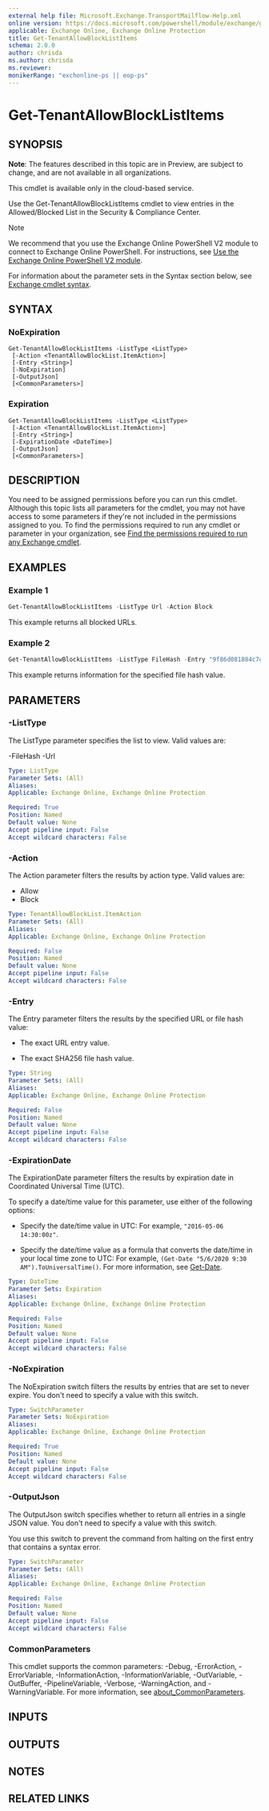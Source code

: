 ```yaml
---
external help file: Microsoft.Exchange.TransportMailflow-Help.xml
online version: https://docs.microsoft.com/powershell/module/exchange/get-tenantallowblocklistitems
applicable: Exchange Online, Exchange Online Protection
title: Get-TenantAllowBlockListItems
schema: 2.0.0
author: chrisda
ms.author: chrisda
ms.reviewer:
monikerRange: "exchonline-ps || eop-ps"
---
```


# Get-TenantAllowBlockListItems

## SYNOPSIS
**Note**: The features described in this topic are in Preview, are subject to change, and are not available in all organizations.

This cmdlet is available only in the cloud-based service.

Use the Get-TenantAllowBlockListItems cmdlet to view entries in the Allowed/Blocked List in the Security & Compliance Center.

> [!NOTE]
> We recommend that you use the Exchange Online PowerShell V2 module to connect to Exchange Online PowerShell. For instructions, see [Use the Exchange Online PowerShell V2 module](https://docs.microsoft.com/powershell/exchange/exchange-online/exchange-online-powershell-v2/exchange-online-powershell-v2).

For information about the parameter sets in the Syntax section below, see [Exchange cmdlet syntax](https://docs.microsoft.com/powershell/exchange/exchange-server/exchange-cmdlet-syntax).

## SYNTAX

### NoExpiration
```
Get-TenantAllowBlockListItems -ListType <ListType>
 [-Action <TenantAllowBlockList.ItemAction>]
 [-Entry <String>]
 [-NoExpiration]
 [-OutputJson]
 [<CommonParameters>]
```

### Expiration
```
Get-TenantAllowBlockListItems -ListType <ListType>
 [-Action <TenantAllowBlockList.ItemAction>]
 [-Entry <String>]
 [-ExpirationDate <DateTime>]
 [-OutputJson]
 [<CommonParameters>]
```

## DESCRIPTION
You need to be assigned permissions before you can run this cmdlet. Although this topic lists all parameters for the cmdlet, you may not have access to some parameters if they're not included in the permissions assigned to you. To find the permissions required to run any cmdlet or parameter in your organization, see [Find the permissions required to run any Exchange cmdlet](https://docs.microsoft.com/powershell/exchange/exchange-server/find-exchange-cmdlet-permissions).

## EXAMPLES

### Example 1
```powershell
Get-TenantAllowBlockListItems -ListType Url -Action Block
```

This example returns all blocked URLs.

### Example 2
```powershell
Get-TenantAllowBlockListItems -ListType FileHash -Entry "9f86d081884c7d659a2feaa0c55ad015a3bf4f1b2b0b822cd15d6c15b0f00a08"
```

This example returns information for the specified file hash value.

## PARAMETERS

### -ListType
The ListType parameter specifies the list to view. Valid values are:

-FileHash
-Url

```yaml
Type: ListType
Parameter Sets: (All)
Aliases:
Applicable: Exchange Online, Exchange Online Protection

Required: True
Position: Named
Default value: None
Accept pipeline input: False
Accept wildcard characters: False
```

### -Action
The Action parameter filters the results by action type. Valid values are:

- Allow
- Block

```yaml
Type: TenantAllowBlockList.ItemAction
Parameter Sets: (All)
Aliases:
Applicable: Exchange Online, Exchange Online Protection

Required: False
Position: Named
Default value: None
Accept pipeline input: False
Accept wildcard characters: False
```

### -Entry
The Entry parameter filters the results by the specified URL or file hash value:

- The exact URL entry value.

- The exact SHA256 file hash value.

```yaml
Type: String
Parameter Sets: (All)
Aliases:
Applicable: Exchange Online, Exchange Online Protection

Required: False
Position: Named
Default value: None
Accept pipeline input: False
Accept wildcard characters: False
```

### -ExpirationDate
The ExpirationDate parameter filters the results by expiration date in Coordinated Universal Time (UTC).

To specify a date/time value for this parameter, use either of the following options:

- Specify the date/time value in UTC: For example, `"2016-05-06 14:30:00z"`.

- Specify the date/time value as a formula that converts the date/time in your local time zone to UTC: For example, `(Get-Date "5/6/2020 9:30 AM").ToUniversalTime()`. For more information, see [Get-Date](https://go.microsoft.com/fwlink/p/?LinkID=113313).

```yaml
Type: DateTime
Parameter Sets: Expiration
Aliases:
Applicable: Exchange Online, Exchange Online Protection

Required: False
Position: Named
Default value: None
Accept pipeline input: False
Accept wildcard characters: False
```

### -NoExpiration
The NoExpiration switch filters the results by entries that are set to never expire. You don't need to specify a value with this switch.

```yaml
Type: SwitchParameter
Parameter Sets: NoExpiration
Aliases:
Applicable: Exchange Online, Exchange Online Protection

Required: True
Position: Named
Default value: None
Accept pipeline input: False
Accept wildcard characters: False
```

### -OutputJson
The OutputJson switch specifies whether to return all entries in a single JSON value. You don't need to specify a value with this switch.

You use this switch to prevent the command from halting on the first entry that contains a syntax error.

```yaml
Type: SwitchParameter
Parameter Sets: (All)
Aliases:
Applicable: Exchange Online, Exchange Online Protection

Required: False
Position: Named
Default value: None
Accept pipeline input: False
Accept wildcard characters: False
```

### CommonParameters
This cmdlet supports the common parameters: -Debug, -ErrorAction, -ErrorVariable, -InformationAction, -InformationVariable, -OutVariable, -OutBuffer, -PipelineVariable, -Verbose, -WarningAction, and -WarningVariable. For more information, see [about_CommonParameters](https://go.microsoft.com/fwlink/p/?LinkID=113216).

## INPUTS

###  

## OUTPUTS

###  

## NOTES

## RELATED LINKS
